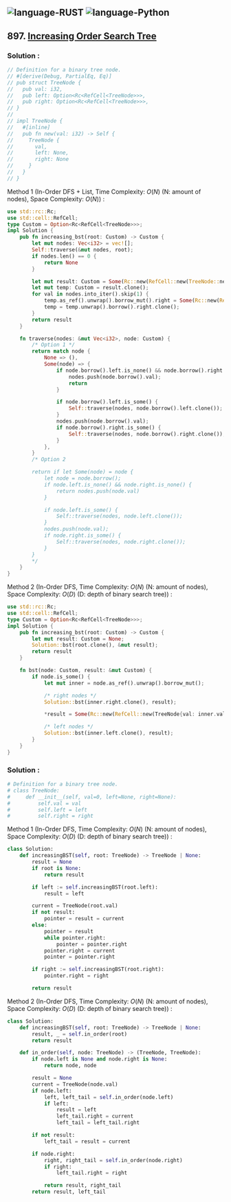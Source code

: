 ![language-RUST](https://img.shields.io/badge/RUST-8d4004?style=for-the-badge&logo=RUST)
![language-Python](https://img.shields.io/badge/Python-ffd43b?style=for-the-badge&logo=PYTHON)
---

## 897. [Increasing Order Search Tree](https://leetcode.com/problems/increasing-order-search-tree)

### Solution :

```rust
// Definition for a binary tree node.
// #[derive(Debug, PartialEq, Eq)]
// pub struct TreeNode {
//   pub val: i32,
//   pub left: Option<Rc<RefCell<TreeNode>>>,
//   pub right: Option<Rc<RefCell<TreeNode>>>,
// }
// 
// impl TreeNode {
//   #[inline]
//   pub fn new(val: i32) -> Self {
//     TreeNode {
//       val,
//       left: None,
//       right: None
//     }
//   }
// }
```

Method 1 (In-Order DFS + List, Time Complexity: $O(N)$ (N: amount of nodes), Space Complexity: $O(N)$) :
```rust
use std::rc::Rc;
use std::cell::RefCell;
type Custom = Option<Rc<RefCell<TreeNode>>>;
impl Solution {
    pub fn increasing_bst(root: Custom) -> Custom {
        let mut nodes: Vec<i32> = vec![];
        Self::traverse(&mut nodes, root);
        if nodes.len() == 0 {
            return None
        }

        let mut result: Custom = Some(Rc::new(RefCell::new(TreeNode::new(nodes[0]))));
        let mut temp: Custom = result.clone();
        for val in nodes.into_iter().skip(1) {
            temp.as_ref().unwrap().borrow_mut().right = Some(Rc::new(RefCell::new(TreeNode::new(val))));
            temp = temp.unwrap().borrow().right.clone();
        }
        return result
    }

    fn traverse(nodes: &mut Vec<i32>, node: Custom) {
        /* Option 1 */
        return match node {
            None => (),
            Some(node) => {
                if node.borrow().left.is_none() && node.borrow().right.is_none() {
                    nodes.push(node.borrow().val);
                    return
                }

                if node.borrow().left.is_some() {
                    Self::traverse(nodes, node.borrow().left.clone());
                }
                nodes.push(node.borrow().val);
                if node.borrow().right.is_some() {
                    Self::traverse(nodes, node.borrow().right.clone());
                }
            },
        }
        /* Option 2

        return if let Some(node) = node {
            let node = node.borrow();
            if node.left.is_none() && node.right.is_none() {
                return nodes.push(node.val)
            }

            if node.left.is_some() {
                Self::traverse(nodes, node.left.clone());
            }
            nodes.push(node.val);
            if node.right.is_some() {
                Self::traverse(nodes, node.right.clone());
            }
        }
        */
    }
}
```

Method 2 (In-Order DFS, Time Complexity: $O(N)$ (N: amount of nodes), Space Complexity: $O(D)$ (D: depth of binary search tree)) :
```rust
use std::rc::Rc;
use std::cell::RefCell;
type Custom = Option<Rc<RefCell<TreeNode>>>;
impl Solution {
    pub fn increasing_bst(root: Custom) -> Custom {
        let mut result: Custom = None;
        Solution::bst(root.clone(), &mut result);
        return result
    }

    fn bst(node: Custom, result: &mut Custom) {
        if node.is_some() {
            let mut inner = node.as_ref().unwrap().borrow_mut();

            /* right nodes */
            Solution::bst(inner.right.clone(), result);

            *result = Some(Rc::new(RefCell::new(TreeNode{val: inner.val, left: None, right: result.clone()})));

            /* left nodes */
            Solution::bst(inner.left.clone(), result);
        }
    }
}
```

### Solution :

```python
# Definition for a binary tree node.
# class TreeNode:
#     def __init__(self, val=0, left=None, right=None):
#         self.val = val
#         self.left = left
#         self.right = right
```

Method 1 (In-Order DFS, Time Complexity: $O(N)$ (N: amount of nodes), Space Complexity: $O(D)$ (D: depth of binary search tree)) :
```python
class Solution:
    def increasingBST(self, root: TreeNode) -> TreeNode | None:
        result = None
        if root is None:
            return result

        if left := self.increasingBST(root.left):
            result = left

        current = TreeNode(root.val)
        if not result:
            pointer = result = current
        else:
            pointer = result
            while pointer.right:
                pointer = pointer.right
            pointer.right = current
            pointer = pointer.right

        if right := self.increasingBST(root.right):
            pointer.right = right

        return result
```

Method 2 (In-Order DFS, Time Complexity: $O(N)$ (N: amount of nodes), Space Complexity: $O(D)$ (D: depth of binary search tree)) :
```python
class Solution:
    def increasingBST(self, root: TreeNode) -> TreeNode | None:
        result, _ = self.in_order(root)
        return result

    def in_order(self, node: TreeNode) -> (TreeNode, TreeNode):
        if node.left is None and node.right is None:
            return node, node

        result = None
        current = TreeNode(node.val)
        if node.left:
            left, left_tail = self.in_order(node.left)
            if left:
                result = left
                left_tail.right = current
                left_tail = left_tail.right

        if not result:
            left_tail = result = current

        if node.right:
            right, right_tail = self.in_order(node.right)
            if right:
                left_tail.right = right

            return result, right_tail
        return result, left_tail
```
